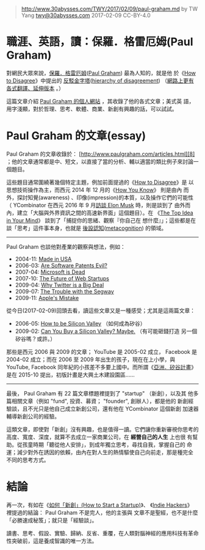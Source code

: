 ﻿> http://www.30abysses.com/TWY/2017/02/09/paul-graham.md
> by TW Yang <twy@30abysses.com> 2017-02-09 CC-BY-4.0

# 職涯、英語，讀：保羅．格雷厄姆(Paul Graham)

對網民大眾來說，[保羅．格雷厄姆][1]([Paul Graham][2]) 最為人知的，就是他
於《[How to Disagree][3]》中提出的
[反駁金字塔][4]([hierarchy of disagreement][5])
（[網路上更有各式翻譯、延伸版本][6] 。）

這篇文章介紹 [Paul Graham  的個人網站][7] ，其收錄了他的各式文章；美式英
語，用字淺顯，對於哲理、思考、軟體、商業、新創有興趣的話，可以試試。

[1]: https://zh.wikipedia.org/zh-tw/%E4%BF%9D%E7%BE%85%C2%B7%E6%A0%BC%E9%9B%B7%E5%8E%84%E5%A7%86
[2]: https://en.wikipedia.org/wiki/Paul_Graham_(computer_programmer)
[3]: http://www.paulgraham.com/disagree.html
[4]: https://zh.wikipedia.org/zh-tw/%E4%BF%9D%E7%BE%85%C2%B7%E6%A0%BC%E9%9B%B7%E5%8E%84%E5%A7%86#.E6.A0.BC.E9.9B.B7.E5.8E.84.E5.A7.86.E7.9A.84.E5.8F.8D.E9.A7.81.E9.87.91.E5.AD.97.E5.A1.94
[5]: https://en.wikipedia.org/wiki/Paul_Graham_(computer_programmer)#Graham.27s_hierarchy_of_disagreement
[6]: https://www.google.com/search?q=%E5%8F%8D%E9%A7%81%E9%87%91%E5%AD%97%E5%A1%94&tbm=isch
[7]: http://www.paulgraham.com/



# Paul Graham 的文章(essay)

Paul Graham 的文章收錄於： [http://www.paulgraham.com/articles.html][8]
；他的文章通常都是中、短文，以直接了當的分析、輔以適當的類比例子來討論一
個題目。

[8]: http://www.paulgraham.com/articles.html

這些題目通常圍繞著幾個特定主題，例加前面提過的《[How to Disagree][3]》是
以思想技術操作為主，而西元 2014 年 12 月的《[How You Know][9]》 則是由內
而外，探討知覺(awareness) 、印像(impression)的本質，以及操作它們的可能性
（ YCombinator  在西元 2016 年 9  月[訪談 Elon Musk][10]  時，則是談到了
由外而內，建立「大腦與外界資訊之間的高速新界面」這個題目）。在
《[The Top Idea in Your Mind][13]》 談到了「捕捉你的思緒、觀察『你自己在
想什麼』」；這些都是在談「思考」這件事本身，也就是
[後設認知][11]([metacognition][12]) 的領域。

[9]: http://www.paulgraham.com/know.html
[10]: https://www.ycombinator.com/future/elon/
[11]: https://zh.wikipedia.org/zh-tw/%E5%BE%8C%E8%A8%AD%E8%AA%8D%E7%9F%A5
[12]: https://en.wikipedia.org/wiki/Metacognition
[13]: http://www.paulgraham.com/top.html

---

Paul Graham 也談他對產業的觀察與想法，例如：

* 2004-11: [Made in USA][16]
* 2006-03: [Are Software Patents Evil?][17]
* 2007-04: [Microsoft is Dead][14]
* 2007-10: [The Future of Web Startups][18]
* 2009-04: [Why Twitter is a Big Deal][19]
* 2009-07: [The Trouble with the Segway][23]
* 2009-11: [Apple's Mistake][15]

[14]: http://www.paulgraham.com/microsoft.html
[15]: http://www.paulgraham.com/apple.html
[16]: http://www.paulgraham.com/usa.html
[17]: http://www.paulgraham.com/softwarepatents.html
[18]: http://www.paulgraham.com/webstartups.html
[19]: http://www.paulgraham.com/twitter.html
[23]: http://www.paulgraham.com/segway.html

從今日(2017-02-09)回頭去看，讀這些文章又是一種感受；尤其是這兩篇文章：

* 2006-05: [How to be Silicon Valley][20] （如何成為矽谷）
* 2009-02: [Can You Buy a Silicon Valley?  Maybe.][21]  （有可能砸錢打造
  另一個矽谷嗎？或許。）

[20]: http://www.paulgraham.com/siliconvalley.html
[21]: http://www.paulgraham.com/maybe.html

那些是西元 2006 與 2009 的文章； YouTube  是 2005-02  成立， Facebook 是
2004-02 成立；而在 2006 至 2009 年出生的孩子，現在在上小學，與 YouTube,
Facebook  同年紀的小孩差不多要上國中。而所謂《[亞洲．矽谷計畫][22]》是在
2015-10 提出，初版計畫是大興土木建設園區……

[22]: https://zh.wikipedia.org/zh-tw/%E4%BA%9E%E6%B4%B2%C2%B7%E7%9F%BD%E8%B0%B7%E8%A8%88%E7%95%AB

---

最後， Paul Graham  有 22 篇文章標題裡提到了 "startup"  （新創），以及其
他多篇相關文章（例如 "fund",  投資、募資； "founder", 創辦人），都是他的
新創經驗談，且不光只是他自己成立新創公司，還有他在 YCombinator  這個新創
加速器輔導新創公司的經驗。

這類文章，即使對「新創」沒有興趣，也是值得一讀。它們讓你重新審視你思考的
高度、寬度、深度，就算不去成立一家商業公司，在 **經營自己的人生** 上也很
有幫助。從孩童時期「聽從他人安排」，到成年獨立思考，尋找自我，掌握自己的
命運；減少對外在誘因的依賴，由內在對人生的熱情驅使自己向前走，那是種完全
不同的思考方式。



# 結論

再一次，有如在《[如何「新創」(How to Start a Startup)][24]》、
《[Indie Hackers][25]》 裡提過的結論： Paul Graham  不是完人，他的主張與
文章不是聖經，也不是什麼「必勝速成秘笈」；就只是「經驗談」。

讀書、思考、假設、實驗、歸納、反省、重覆，在人類對腦神經的應用科技有革命
性突破前，這是養成智識的唯一方法。

[24]: http://www.30abysses.com/TWY/2017/01/16/how-to-start-a-startup.html
[25]: http://www.30abysses.com/TWY/2017/02/01/indie-hackers.html
